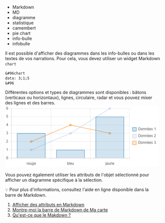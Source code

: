 - Markdown
- MD
- diagramme
- statistique
- camembert
- pie chart
- info-bulle
- infobulle

Il est possible d'afficher des diagrammes dans les info-bulles ou dans les textes de vos narrations.
Pour cela, vous devez utiliser un widget Markdown `chart`
```
&#96chart
data: 3;1;5
&#96
```
Différentes options et types de diagrammes sont disponibles : bâtons (verticaux ou horizontaux), lignes, circulaire, radar et vous pouvez mixer des lignes et des barres.
![](../../docs/img/diagramme.png)

Vous pouvez également utiliser les attributs de l'objet sélectionné pour afficher un diagramme spécifique à la sélection.

💡 Pour plus d'informations, consultez l'aide en ligne disponible dans la barre de Markdown.

1. [Afficher des attributs en Markdown](./Afficher_des_attributs_en_Markdown.md)
1. [Montre-moi la barre de Markdown de Ma carte](../md/la_barre_de_Markdown_de_Ma_carte.md)
1. [Qu'est-ce que le Makdown ?](../md/markdown.md)
